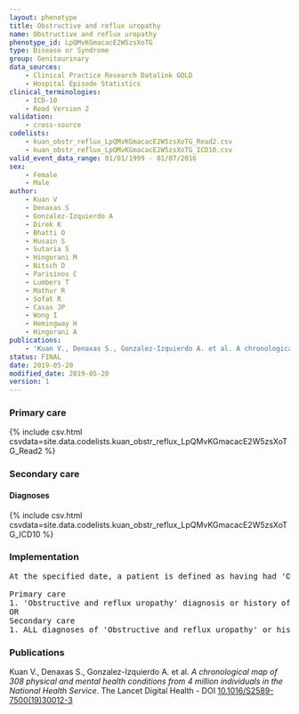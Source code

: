 ```yaml
---
layout: phenotype
title: Obstructive and reflux uropathy
name: Obstructive and reflux uropathy
phenotype_id: LpQMvKGmacacE2W5zsXoTG 
type: Disease or Syndrome
group: Genitourinary
data_sources: 
    - Clinical Practice Research Datalink GOLD
    - Hospital Episode Statistics
clinical_terminologies: 
    - ICD-10
    - Read Version 2
validation: 
    - cross-source
codelists: 
    - kuan_obstr_reflux_LpQMvKGmacacE2W5zsXoTG_Read2.csv
    - kuan_obstr_reflux_LpQMvKGmacacE2W5zsXoTG_ICD10.csv
valid_event_data_range: 01/01/1999 - 01/07/2016
sex: 
    - Female
    - Male
author: 
    - Kuan V
    - Denaxas S
    - Gonzalez-Izquierdo A
    - Direk K
    - Bhatti O
    - Husain S
    - Sutaria S
    - Hingorani M
    - Nitsch D
    - Parisinos C
    - Lumbers T
    - Mathur R
    - Sofat R
    - Casas JP
    - Wong I
    - Hemingway H
    - Hingorani A
publications: 
    - 'Kuan V., Denaxas S., Gonzalez-Izquierdo A. et al. A chronological map of 308 physical and mental health conditions from 4 million individuals in the National Health Service. The Lancet Digital Health - DOI: 10.1016/S2589-7500(19)30012-3' 
status: FINAL
date: 2019-05-20
modified_date: 2019-05-20
version: 1
---
```

### Primary care 
{% include csv.html csvdata=site.data.codelists.kuan_obstr_reflux_LpQMvKGmacacE2W5zsXoTG_Read2 %}
### Secondary care 
#### Diagnoses 
{% include csv.html csvdata=site.data.codelists.kuan_obstr_reflux_LpQMvKGmacacE2W5zsXoTG_ICD10 %}
### Implementation 
<pre>At the specified date, a patient is defined as having had 'Obstructive and reflux uropathy' IF they meet the criteria for any of the following on or before the specified date. The earliest date on which the individual meets any of the following criteria on or before the specified date is defined as the first event date:

Primary care
1. 'Obstructive and reflux uropathy' diagnosis or history of diagnosis during a consultation 
OR
Secondary care
1. ALL diagnoses of 'Obstructive and reflux uropathy' or history of diagnosis during a hospitalization</pre> 
 
### Publications 
Kuan V., Denaxas S., Gonzalez-Izquierdo A. et al. _A chronological map of 308 physical and mental health conditions from 4 million individuals in the National Health Service_. The Lancet Digital Health - DOI <a href='https://www.thelancet.com/journals/landig/article/PIIS2589-7500(19)30012-3/fulltext'>10.1016/S2589-7500(19)30012-3</a>